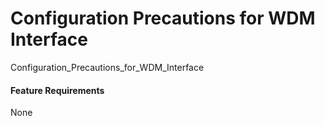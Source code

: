 Configuration Precautions for WDM Interface
===========================================

Configuration_Precautions_for_WDM_Interface

#### Feature Requirements

None